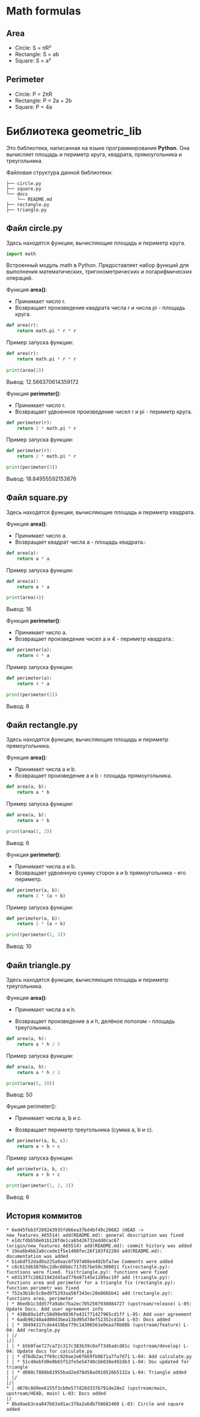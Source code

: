 # Math formulas
## Area
- Circle: S = πR²
- Rectangle: S = ab
- Square: S = a²

## Perimeter
- Circle: P = 2πR
- Rectangle: P = 2a + 2b
- Square: P = 4a

# Библиотека geometric_lib
Это библиотека, написанная на языке программирования **Python**. Она вычисляет площадь и периметр круга, квадрата, прямоугольника и треугольника.

Файловая структура данной библиотеки:

    ├── circle.py
    ├── square.py
    └── docs
        └── README.md
    ├── rectangle.py
    ├── triangle.py

## Файл circle.py
Здесь находятся функции, вычисляющие площадь и периметр круга.

``` python
import math
```
Встроенный модуль math в Python. Предоставляет набор функций для выполнения математических, тригонометрических и логарифмических операций.

Функция **area()**:
- Принимает число r.
- Возвращает произведение квадрата числа r и числа pi - площадь круга.

```python
def area(r):
    return math.pi * r * r
```

Пример запуска функции:
```python
def area(r):
    return math.pi * r * r
    
print(area(2))
```
Вывод: 12.566370614359172

Функция **perimeter()**:
- Принимает число r.
- Возвращает удвоенное произведение чисел r и pi - периметр круга.
```python
def perimeter(r):  
    return 2 * math.pi * r
 ```

Пример запуска функции:
```python
def perimeter(r):  
    return 2 * math.pi * r

print(perimeter(3))
 ```
Вывод: 18.84955592153876

## Файл square.py
Здесь находятся функции, вычисляющие площадь и периметр квадрата.

Функция **area()**: 
- Принимает число a.
- Возвращает  квадрат числа a - площадь квадрата.:
``` python
def area(a):
    return a * a
```
Пример запуска функции:
``` python
def area(a):
    return a * a

print(area(4))
```

Вывод: 16

Функция **perimeter()**: 
- Принимает число a.
- Возвращает произведение чисел a и 4 - периметр квадрата.:
``` python
def perimeter(a):
    return 4 * a
```

Пример запуска функции:
``` python
def perimeter(a):
    return 4 * a

print(perimeter(2))
```
Вывод: 8

## Файл rectangle.py
Здесь находятся функции, вычисляющие площадь и периметр прямоугольника.

Функция **area()**: 
- Принимает числа a и b.
- Возвращает произведение a и b - площадь прямоугольника.
``` python
def area(a, b):
    return a * b 
```
Пример запуска функции:
``` python
def area(a, b):
    return a * b 

print(area(2, 3))
```
Вывод: 6

Функция **perimeter()**:
- Принимает числа a и b. 
- Возвращает удвоенную сумму сторон a и b прямоугольника - его периметр.
```python
def perimeter(a, b):
    return 2 * (a + b)
```
Пример запуска функции:
```python
def perimeter(a, b):
    return 2 * (a + b)

print(perimeter(2, 3))
```
Вывод: 10

## Файл triangle.py
Здесь находятся функции, вычисляющие площадь и периметр треугольника.

Функция **area()**: 

- Принимает числа a и h.

- Возвращает произведение a и h, делёное пополам - площадь треугольника.
```python
def area(a, h):
    return a * h / 2
```
Пример запуска функции:
```python
def area(a, h):
    return a * h / 2

print(area(5, 20))
```
Вывод: 50

Фукция perimeter():

- Принимает числа a, b и c.

- Возвращает периметр треугольника (сумма a, b и c).
``` python
def perimeter(a, b, c):
    return a + b + c
```
Пример запуска функции:
``` python
def perimeter(a, b, c):
    return a + b + c

print(perimeter(1, 2, 3))
```
Вывод: 6

## История коммитов

```
* 6ed45fbb3f289243935fd66ea37bd4bf49c20682 (HEAD -> new_features_465514) add(README.md): general description was fixed
* e1dcfdbb50e01b128fde1ca65426732edd0cac67 (origin/new_features_465514) add(README.md): commit history was added
* 19eabb4bb2a0ccede1f5e1408fec26f103fd220d add(README.md): documentation was added
* b1abdf52dad0a225a9aac6f597408e4492bfa7ae Comments were added
* c8c613d63876bc2dbc60b6c717d57be58c300011 fix(rectangle.py): fucntions were fixed. fix(triangle.py): functions were fixed
* e0313f7c28621943d45ad779a97145e1289ac19f add (triangle.py): functions area and perimeter for a triangle fix (rectangle.py): function perimetr was fixed
* 752a3b18c5c8ed975293aa56f343ec28e866bb41 add (rectangle.py): functions area, perimeter
| * 86edb1c3dd57fa9abc7ba2ec7052507938084727 (upstream/release) L-05: Update Docs. Add user agreement info
| * 438b89a1dfc58d90e9036fe431771427965cd1ff L-05: Add user agreement
| * 6adb96248a4d00d3bea13bd95d78ef52352cd1b4 L-03: Docs added
| | * 30494317cde4419be779c14306561e0eaa78b88b (upstream/feature) L-04: Add rectangle.py
| |/
|/|
| | * b5b0fae727ca72c317c383b39c0af73d6adcd81c (upstream/develop) L-04: Update docs for calculate.py
| | * d76db2ac7f69cc920ae2e6f669fb0671a7fa7d71 L-04: Add calculate.py
| | * 51c40ebfd0e0b65f52fe5e54740cbb038e492db3 L-04: Doc updated for triangle
| | * d080c7888b81955bad2ed78d58ad910526b5132a L-04: Triangle added
| |/
|/|
* | d078c8d9ee6155f3cb0e577d28d337b791de28e2 (upstream/main, upstream/HEAD, main) L-03: Docs added
|/
* 8ba9aeb3cea847b63a91ac378a2a6db758682460 L-03: Circle and square added
```